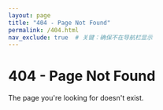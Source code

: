 ```yaml
---
layout: page
title: "404 - Page Not Found"
permalink: /404.html
nav_exclude: true  # 关键：确保不在导航栏显示
---
```


# 404 - Page Not Found
The page you're looking for doesn't exist.
